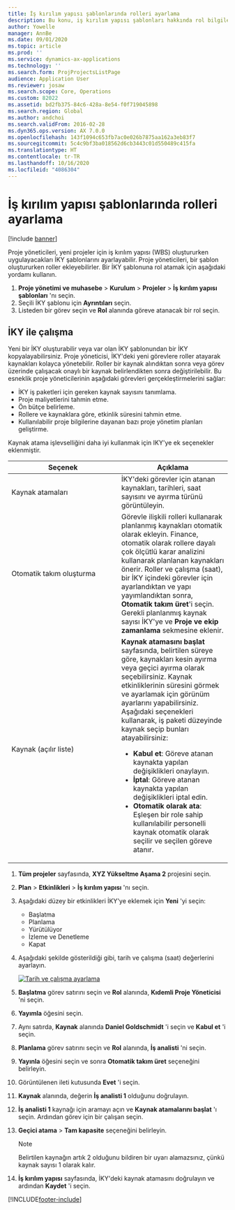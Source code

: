 ```yaml
---
title: İş kırılım yapısı şablonlarında rolleri ayarlama
description: Bu konu, iş kırılım yapısı şablonları hakkında rol bilgileri ayarlama hakkında bilgi sağlar.
author: Yowelle
manager: AnnBe
ms.date: 09/01/2020
ms.topic: article
ms.prod: ''
ms.service: dynamics-ax-applications
ms.technology: ''
ms.search.form: ProjProjectsListPage
audience: Application User
ms.reviewer: josaw
ms.search.scope: Core, Operations
ms.custom: 82022
ms.assetid: bd2fb375-84c6-428a-8e54-f0f719045898
ms.search.region: Global
ms.author: andchoi
ms.search.validFrom: 2016-02-28
ms.dyn365.ops.version: AX 7.0.0
ms.openlocfilehash: 143f1094c653fb7ac0e026b7875aa162a3eb83f7
ms.sourcegitcommit: 5c4c9bf3ba018562d6cb3443c01d550489c415fa
ms.translationtype: HT
ms.contentlocale: tr-TR
ms.lasthandoff: 10/16/2020
ms.locfileid: "4086304"
---
```

# <a name="set-up-roles-on-work-breakdown-structure-templates"></a>İş kırılım yapısı şablonlarında rolleri ayarlama

[!include [banner](../includes/banner.md)]

Proje yöneticileri, yeni projeler için iş kırılım yapısı (WBS) oluştururken uygulayacakları İKY şablonlarını ayarlayabilir. Proje yöneticileri, bir şablon oluştururken roller ekleyebilirler. Bir İKY şablonuna rol atamak için aşağıdaki yordamı kullanın.

1. **Proje yönetimi ve muhasebe** > **Kurulum** > **Projeler** > **İş kırılım yapısı şablonları** 'nı seçin.
2. Seçili İKY şablonu için **Ayrıntıları** seçin.
3. Listeden bir görev seçin ve **Rol** alanında göreve atanacak bir rol seçin.

## <a name="work-with-a-wbs"></a>İKY ile çalışma

Yeni bir İKY oluşturabilir veya var olan İKY şablonundan bir İKY kopyalayabilirsiniz. Proje yöneticisi, İKY'deki yeni görevlere roller atayarak kaynakları kolayca yönetebilir. Roller bir kaynak alındıktan sonra veya görev üzerinde çalışacak onaylı bir kaynak belirlendikten sonra değiştirilebilir. Bu esneklik proje yöneticilerinin aşağıdaki görevleri gerçekleştirmelerini sağlar:

- İKY iş paketleri için gereken kaynak sayısını tanımlama.
- Proje maliyetlerini tahmin etme.
- Ön bütçe belirleme.
- Rollere ve kaynaklara göre, etkinlik süresini tahmin etme.
- Kullanılabilir proje bilgilerine dayanan bazı proje yönetim planları geliştirme.

Kaynak atama işlevselliğini daha iyi kullanmak için IKY'ye ek seçenekler eklenmiştir.

<table>
<colgroup>
<col width="50%" />
<col width="50%" />
</colgroup>
<thead>
<tr class="header">
<th>Seçenek</th>
<th>Açıklama</th>
</tr>
</thead>
<tbody>
<tr class="odd">
<td>Kaynak atamaları</td>
<td>İKY'deki görevler için atanan kaynakları, tarihleri, saat sayısını ve ayırma türünü görüntüleyin.</td>
</tr>
<tr class="even">
<td>Otomatik takım oluşturma</td>
<td>Görevle ilişkili rolleri kullanarak planlanmış kaynakları otomatik olarak ekleyin. Finance, otomatik olarak rollere dayalı çok ölçütlü karar analizini kullanarak planlanan kaynakları önerir. Roller ve çalışma (saat), bir İKY içindeki görevler için ayarlandıktan ve yapı yayımlandıktan sonra, <strong>Otomatik takım üret</strong>'i seçin. Gerekli planlanmış kaynak sayısı İKY'ye ve <strong>Proje ve ekip zamanlama</strong> sekmesine eklenir.</td>
</tr>
<tr class="odd">
<td>Kaynak (açılır liste)</td>
<td><strong>Kaynak atamasını başlat</strong> sayfasında, belirtilen süreye göre, kaynakları kesin ayırma veya geçici ayırma olarak seçebilirsiniz. Kaynak etkinliklerinin süresini görmek ve ayarlamak için görünüm ayarlarını yapabilirsiniz. Aşağıdaki seçenekleri kullanarak, iş paketi düzeyinde kaynak seçip bunları atayabilirsiniz:
<ul>
<li><strong>Kabul et</strong>: Göreve atanan kaynakta yapılan değişiklikleri onaylayın.</li>
<li><strong>İptal</strong>: Göreve atanan kaynakta yapılan değişiklikleri iptal edin.</li>
<li><strong>Otomatik olarak ata</strong>: Eşleşen bir role sahip kullanılabilir personelli kaynak otomatik olarak seçilir ve seçilen göreve atanır.</li>
</ul></td>
</tr>
</tbody>
</table>

1. **Tüm projeler** sayfasında, **XYZ Yükseltme Aşama 2** projesini seçin.
2. **Plan** > **Etkinlikleri** > **İş kırılım yapısı** 'nı seçin.
3. Aşağıdaki düzey bir etkinlikleri İKY'ye eklemek için **Yeni** 'yi seçin:

    - Başlatma
    - Planlama
    - Yürütülüyor
    - İzleme ve Denetleme
    - Kapat

4. Aşağıdaki şekilde gösterildiği gibi, tarih ve çalışma (saat) değerlerini ayarlayın.

    [![Tarih ve çalışma ayarlama](./media/projectresourcing10.jpg)](./media/projectresourcing10.jpg)

5. **Başlatma** görev satırını seçin ve **Rol** alanında, **Kıdemli Proje Yöneticisi** 'ni seçin.
6. **Yayımla** öğesini seçin.
7. Aynı satırda, **Kaynak** alanında **Daniel Goldschmidt** 'i seçin ve **Kabul et** 'i seçin.
8. **Planlama** görev satırını seçin ve **Rol** alanında, **İş analisti** 'ni seçin.
9. **Yayınla** öğesini seçin ve sonra **Otomatik takım üret** seçeneğini belirleyin.
10. Görüntülenen ileti kutusunda **Evet** 'i seçin.
11. **Kaynak** alanında, değerin **İş analisti 1** olduğunu doğrulayın.
12. **İş analisti 1** kaynağı için aramayı açın ve **Kaynak atamalarını başlat** 'ı seçin. Ardından görev için bir çalışan seçin.
13. **Geçici atama** &gt; **Tam kapasite** seçeneğini belirleyin.

    > [!NOTE] 
    > Belirtilen kaynağın artık 2 olduğunu bildiren bir uyarı alamazsınız, çünkü kaynak sayısı 1 olarak kalır.

14. **İş kırılım yapısı** sayfasında, İKY'deki kaynak atamasını doğrulayın ve ardından **Kaydet** 'i seçin.


[!INCLUDE[footer-include](../includes/footer-banner.md)]